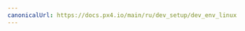 ```yaml
---
canonicalUrl: https://docs.px4.io/main/ru/dev_setup/dev_env_linux
---
```


<Redirect to="dev_env_linux_ubuntu" />
